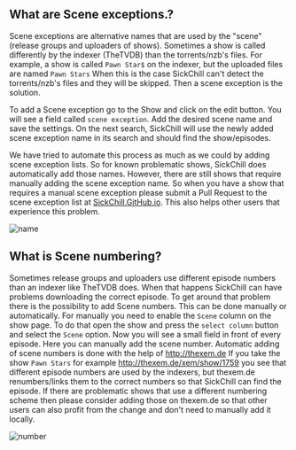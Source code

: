 ## What are Scene exceptions.?

Scene exceptions are alternative names that are used by the "scene" (release groups and uploaders of shows).
Sometimes a show is called differently by the indexer (TheTVDB) than the torrents/nzb's files.
For example, a show is called `Pawn Star$` on the indexer, but the uploaded files are named `Pawn Stars`
When this is the case SickChill can't detect the torrents/nzb's files and they will be skipped. Then a scene exception is the solution.

To add a Scene exception go to the Show and click on the edit button. You will see a field called `scene exception`. Add the desired scene name and save the settings.
On the next search, SickChill will use the newly added scene exception name in its search and should find the show/episodes.

We have tried to automate this process as much as we could by adding scene exception lists. So for known problematic shows, SickChill does automatically add those names.
However, there are still shows that require manually adding the scene exception name.
So when you have a show that requires a manual scene exception please submit a Pull Request to the scene exception list at [SickChill.GitHub.io](https://github.com/SickChill/sickchill.github.io/blob/master/sb_tvdb_scene_exceptions/exceptions.txt). This also helps other users that experience this problem.

![name](https://cloud.githubusercontent.com/assets/7928052/13529717/d9ab6c86-e21d-11e5-9e01-8d53d8a7401a.png)

## What is Scene numbering?

Sometimes release groups and uploaders use different episode numbers than an indexer like TheTVDB does. When that happens SickChill can have problems downloading the correct episode.
To get around that problem there is the possibility to add Scene numbers.
This can be done manually or automatically. For manually you need to enable the `Scene` column on the show page. To do that open the show and press the `select column` button and select the `Scene` option. Now you will see a small field in front of every episode. Here you can manually add the scene number.
Automatic adding of scene numbers is done with the help of http://thexem.de
If you take the show `Pawn Stars` for example http://thexem.de/xem/show/1759 you see that different episode numbers are used by the indexers, but thexem.de renumbers/links them to the correct numbers so that SickChill can find the episode.
If there are problematic shows that use a different numbering scheme then please consider adding those on thexem.de so that other users can also profit from the change and don't need to manually add it locally.

![number](https://cloud.githubusercontent.com/assets/7928052/13529718/d9ae5392-e21d-11e5-89af-435ad7706efd.png)
